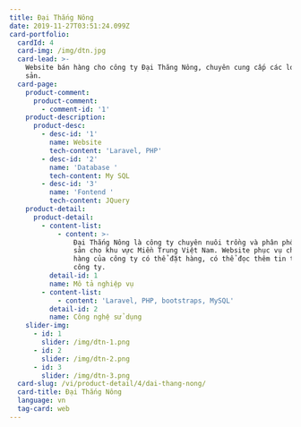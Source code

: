 ```yaml
---
title: Đại Thắng Nông
date: 2019-11-27T03:51:24.099Z
card-portfolio:
  cardId: 4
  card-img: /img/dtn.jpg
  card-lead: >-
    Website bán hàng cho công ty Đại Thăng Nông, chuyên cung cấp các loại nông
    sản.
  card-page:   
    product-comment:
      product-comment:
        - comment-id: '1' 
    product-description:
      product-desc:
        - desc-id: '1'
          name: Website
          tech-content: 'Laravel, PHP'
        - desc-id: '2'
          name: 'Database '
          tech-content: My SQL
        - desc-id: '3'
          name: 'Fontend '
          tech-content: JQuery
    product-detail:
      product-detail:
        - content-list:
            - content: >-
                Đại Thắng Nông là công ty chuyên nuôi trồng và phân phối nông
                sản cho khu vực Miền Trung Việt Nam. Website phục vụ cho khách
                hàng của công ty có thể đặt hàng, có thể đọc thêm tin tức về
                công ty.
          detail-id: 1
          name: Mô tả nghiệp vụ
        - content-list:
            - content: 'Laravel, PHP, bootstraps, MySQL'
          detail-id: 2
          name: Công nghệ sử dụng
    slider-img:
      - id: 1
        slider: /img/dtn-1.png
      - id: 2
        slider: /img/dtn-2.png
      - id: 3
        slider: /img/dtn-3.png
  card-slug: /vi/product-detail/4/dai-thang-nong/
  card-title: Đại Thắng Nông
  language: vn
  tag-card: web
---
```


